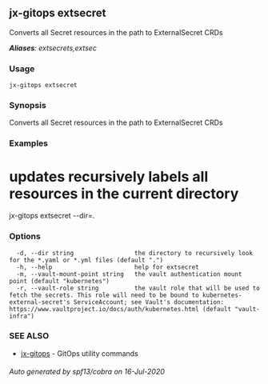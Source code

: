 ## jx-gitops extsecret

Converts all Secret resources in the path to ExternalSecret CRDs

***Aliases**: extsecrets,extsec*

### Usage

```
jx-gitops extsecret
```

### Synopsis

Converts all Secret resources in the path to ExternalSecret CRDs

### Examples

  # updates recursively labels all resources in the current directory
  jx-gitops extsecret --dir=.

### Options

```
  -d, --dir string                 the directory to recursively look for the *.yaml or *.yml files (default ".")
  -h, --help                       help for extsecret
  -m, --vault-mount-point string   the vault authentication mount point (default "kubernetes")
  -r, --vault-role string          the vault role that will be used to fetch the secrets. This role will need to be bound to kubernetes-external-secret's ServiceAccount; see Vault's documentation: https://www.vaultproject.io/docs/auth/kubernetes.html (default "vault-infra")
```

### SEE ALSO

* [jx-gitops](jx-gitops.md)	 - GitOps utility commands

###### Auto generated by spf13/cobra on 16-Jul-2020
